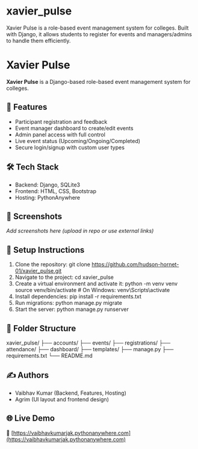 # xavier_pulse
Xavier Pulse is a role-based event management system for colleges. Built with Django, it allows students to register for events and managers/admins to handle them efficiently.

# Xavier Pulse

**Xavier Pulse** is a Django-based role-based event management system for colleges.

## 🚀 Features

- Participant registration and feedback
- Event manager dashboard to create/edit events
- Admin panel access with full control
- Live event status (Upcoming/Ongoing/Completed)
- Secure login/signup with custom user types

## 🛠️ Tech Stack

- Backend: Django, SQLite3
- Frontend: HTML, CSS, Bootstrap
- Hosting: PythonAnywhere

## 📸 Screenshots

_Add screenshots here (upload in repo or use external links)_

## 🔧 Setup Instructions

1. Clone the repository:
   git clone https://github.com/hudson-hornet-01/xavier_pulse.git
2. Navigate to the project:
   cd xavier_pulse
3. Create a virtual environment and activate it:
   python -m venv venv
   source venv/bin/activate # On Windows: venv\Scripts\activate
4. Install dependencies:
   pip install -r requirements.txt
5. Run migrations:
   python manage.py migrate
6. Start the server:
   python manage.py runserver

## 📂 Folder Structure

xavier_pulse/
├── accounts/
├── events/
├── registrations/
├── attendance/
├── dashboard/
├── templates/
├── manage.py
├── requirements.txt
└── README.md


## ✍️ Authors

- Vaibhav Kumar (Backend, Features, Hosting)
- Agrim (UI layout and frontend design)

## 🌐 Live Demo

🔗 [https://vaibhavkumarjak.pythonanywhere.com](https://vaibhavkumarjak.pythonanywhere.com)

